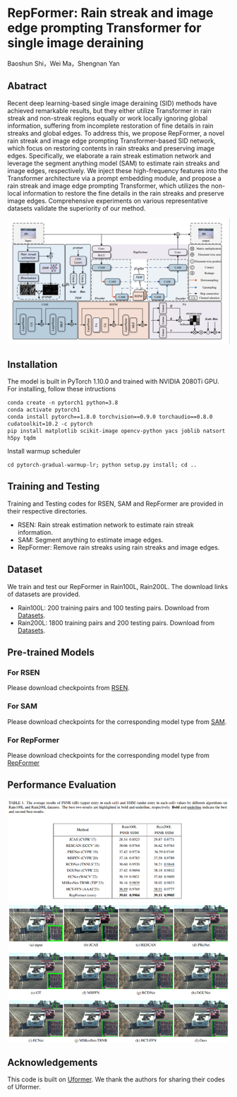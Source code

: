 # RepFormer: Rain streak and image edge prompting Transformer for single image deraining
Baoshun Shi，Wei Ma，Shengnan Yan
## Abatract
Recent deep learning-based single image deraining (SID) methods have achieved remarkable results, but they either utilize Transformer in rain streak and non-streak regions equally or work locally ignoring global information, suffering from incomplete restoration of fine details in rain streaks and global edges. To address this, we propose RepFormer, a novel rain streak and image edge prompting Transformer-based SID network, which focus on restoring contents in rain streaks and preserving image edges. Specifically, we elaborate a rain streak estimation network and leverage the segment anything model (SAM) to estimate rain streaks and image edges, respectively. We inject these high-frequency features into the Transformer architecture via a prompt embedding module, and propose a rain streak and image edge prompting Transformer, which utilizes the non-local information to restore the fine details in the rain streaks and preserve image edges. Comprehensive experiments on various representative datasets validate the superiority of our method.

![image name](https://github.com/shibaoshun/RepFormer/blob/4ceb46455db4b24fa1f99075d01ca9832735e31e/figs/RepFormer.png)
## Installation
The model is built in PyTorch 1.10.0 and  trained with NVIDIA 2080Ti GPU.
For installing, follow these intructions
```
conda create -n pytorch1 python=3.8
conda activate pytorch1
conda install pytorch==1.8.0 torchvision==0.9.0 torchaudio==0.8.0 cudatoolkit=10.2 -c pytorch
pip install matplotlib scikit-image opencv-python yacs joblib natsort h5py tqdm
```
Install warmup scheduler
```
cd pytorch-gradual-warmup-lr; python setup.py install; cd ..
```
## Training and Testing
Training and Testing codes for RSEN, SAM and RepFormer are provided in their respective directories.
+ RSEN: Rain streak estimation network to estimate rain streak information.
+ SAM: Segment anything to estimate image edges.
+ RepFormer: Remove rain streaks using rain streaks and image edges.
## Dataset
We train and test our RepFormer in Rain100L, Rain200L. The download links of datasets are provided.
+ Rain100L: 200 training pairs and 100 testing pairs. Download from [Datasets](https://pan.baidu.com/s/16n5hKHkr2rKlz2kBlI5JSQ?pwd=wxdm).
+ Rain200L: 1800 training pairs and 200 testing pairs. Download from [Datasets](https://pan.baidu.com/s/16n5hKHkr2rKlz2kBlI5JSQ?pwd=wxdm).
## Pre-trained Models
### For RSEN
Please download checkpoints from [RSEN](https://pan.baidu.com/s/1VyZRqqfCUSZm5zilCIlw9g?pwd=edij).
### For SAM
Please download checkpoints  for the corresponding model type from [SAM](https://github.com/facebookresearch/segment-anything?tab=readme-ov-file#model-checkpoints).
### For RepFormer
Please download checkpoints  for the corresponding model type from [RepFormer](https://pan.baidu.com/s/19pubT7KBlKrUbLH19QAERw?pwd=53ws)


## Performance Evaluation 
![](https://github.com/shibaoshun/RepFormer/blob/0e2289d99eabae13d9fbffb19758190d5d3d9984/figs/results.png)
![](https://github.com/shibaoshun/RepFormer/blob/e4fb180ae9adec9043d0111399bf743d9db6809f/figs/visual.png)

## Acknowledgements
This code is built on [Uformer](https://github.com/ZhendongWang6/Uformer). We thank the authors for sharing their codes of Uformer.
